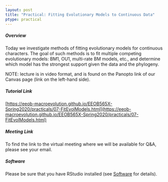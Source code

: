 ```yaml
---
layout: post
title: "Practical: Fitting Evolutionary Models to Continuous Data"
ptype: practical
---
```


##### Overview

Today we investigate methods of fitting evolutionary models for continuous characters. The goal of such methods is to fit multiple competing evolutionary models: BM1, OU1, multi-rate BM models, etc., and determine which model has the strongest support given the data and the phylogeny.

NOTE: lecture is in video format, and is found on the Panopto link of our Canvas page (link on the left-hand side). 

##### Tutorial Link

[https://eeob-macroevolution.github.io/EEOB565X-Spring2020/practicals/07-FitEvolModels.html](https://eeob-macroevolution.github.io/EEOB565X-Spring2020/practicals/07-FitEvolModels.html)

##### Meeting Link

To find the link to the virtual meeting where we will be available for Q&A, please see your email.

##### Software

Please be sure that you have RStudio installed (see [Software](https://eeob-macroevolution.github.io//Software) for details). 
